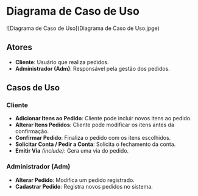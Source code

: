 # Diagrama de Caso de Uso

![Diagrama de Caso de Uso](Diagrama de Caso de Uso.jpge)

## Atores
- **Cliente**: Usuário que realiza pedidos.
- **Administrador (Adm)**: Responsável pela gestão dos pedidos.

## Casos de Uso
### Cliente
- **Adicionar Itens ao Pedido**: Cliente pode incluir novos itens ao pedido.
- **Alterar Itens Pedidos**: Cliente pode modificar os itens antes da confirmação.
- **Confirmar Pedido**: Finaliza o pedido com os itens escolhidos.
- **Solicitar Conta / Pedir a Conta**: Solicita o fechamento da conta.
- **Emitir Via** *(include)*: Gera uma via do pedido.

### Administrador (Adm)
- **Alterar Pedido**: Modifica um pedido registrado.
- **Cadastrar Pedido**: Registra novos pedidos no sistema.
